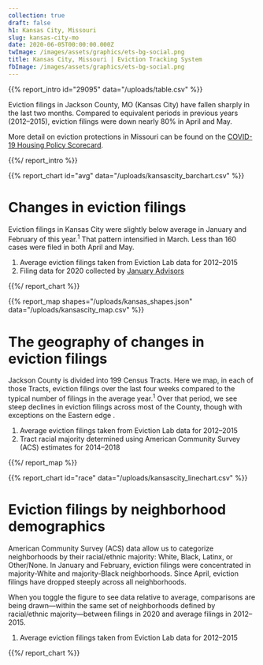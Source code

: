 ```yaml
---
collection: true
draft: false
h1: Kansas City, Missouri
slug: kansas-city-mo
date: 2020-06-05T00:00:00.000Z
twImage: /images/assets/graphics/ets-bg-social.png
title: Kansas City, Missouri | Eviction Tracking System
fbImage: /images/assets/graphics/ets-bg-social.png
---
```


{{% report_intro id="29095" data="/uploads/table.csv" %}}









Eviction filings in Jackson County, MO (Kansas City) have fallen sharply in the last two months. Compared to equivalent periods in previous years (2012–2015), eviction filings were down nearly 80% in April and May. 

More detail on eviction protections in Missouri can be found on the [COVID-19 Housing Policy Scorecard](https://evictionlab.org/covid-policy-scorecard/mo/).









{{%/ report_intro %}}



{{% report_chart id="avg" data="/uploads/kansascity_barchart.csv" %}}



# Changes in eviction filings

Eviction filings in Kansas City were slightly below average in January and February of this year.<sup>1</sup> That pattern intensified in March. Less than 160 cases were filed in both April and May.

1. Average eviction filings taken from Eviction Lab data for 2012–2015
2. Filing data for 2020 collected by [January Advisors](https://www.januaryadvisors.com/)



{{%/ report_chart %}}



{{% report_map shapes="/uploads/kansas_shapes.json" data="/uploads/kansascity_map.csv" %}}







# The geography of changes in eviction filings

Jackson County is divided into 199 Census Tracts. Here we map, in each of those Tracts, eviction filings over the last four weeks compared to the typical number of filings in the average year.<sup>1</sup> Over that period, we see steep declines in eviction filings across most of the County, though with exceptions on the Eastern edge .

1. Average eviction filings taken from Eviction Lab data for 2012–2015
2. Tract racial majority determined using American Community Survey (ACS) estimates for 2014–2018







{{%/ report_map %}}



{{% report_chart id="race" data="/uploads/kansascity_linechart.csv" %}}



# Eviction filings by neighborhood demographics

American Community Survey (ACS) data allow us to categorize neighborhoods by their racial/ethnic majority: White, Black, Latinx, or Other/None. In January and February, eviction filings were concentrated in majority-White and majority-Black neighborhoods. Since April, eviction filings have dropped steeply across all neighborhoods.

When you toggle the figure to see data relative to average, comparisons are being drawn—within the same set of neighborhoods defined by racial/ethnic majority—between filings in 2020 and average filings in 2012–2015.

1. Average eviction filings taken from Eviction Lab data for 2012–2015




{{%/ report_chart %}}